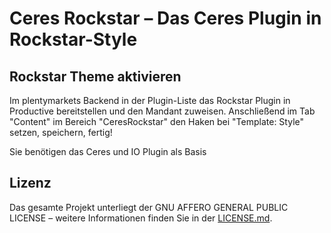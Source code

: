# Ceres Rockstar – Das Ceres Plugin in Rockstar-Style

<div class="container-toc"></div>

## Rockstar Theme aktivieren

Im plentymarkets Backend in der Plugin-Liste das Rockstar Plugin in Productive bereitstellen und den Mandant zuweisen.
Anschließend im Tab "Content" im Bereich "CeresRockstar" den Haken bei "Template: Style" setzen, speichern, fertig!

<div class="alert alert-info" role="alert">
    Sie benötigen das Ceres und IO Plugin als Basis
</div>

## Lizenz

Das gesamte Projekt unterliegt der GNU AFFERO GENERAL PUBLIC LICENSE – weitere Informationen finden Sie in der [LICENSE.md](https://github.com/plentymarkets/plugin-ceres/blob/stable/LICENSE.md).
